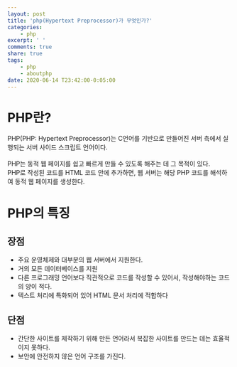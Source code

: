 ```yaml
---
layout: post
title: 'php(Hypertext Preprocessor)가 무엇인가?'
categories:
    - php
excerpt: ' '
comments: true
share: true
tags:
    - php
    - aboutphp
date: 2020-06-14 T23:42:00-0:05:00
---
```


# PHP란?

PHP(PHP: Hypertext Preprocessor)는 C언어를 기반으로 만들어진 서버 측에서 실행되는 서버 사이드 스크립트 언어이다.<br/>
​<br/>
PHP는 동적 웹 페이지를 쉽고 빠르게 만들 수 있도록 해주는 데 그 목적이 있다.<br/>
PHP로 작성된 코드를 HTML 코드 안에 추가하면, 웹 서버는 해당 PHP 코드를 해석하여 동적 웹 페이지를 생성한다.<br/>

# PHP의 특징

## 장점

-   주요 운영체제와 대부분의 웹 서버에서 지원한다.
-   거의 모든 데이터베이스를 지원
-   다른 프로그래밍 언어보다 직관적으로 코드를 작성할 수 있어서, 작성해야하는 코드의 양이 적다.
-   텍스트 처리에 특화되어 있어 HTML 문서 처리에 적합하다
    <br/>

## 단점

-   간단한 사이트를 제작하기 위해 만든 언어라서 복잡한 사이트를 만드는 데는 효율적이지 못하다.
-   보안에 안전하지 않은 언어 구조를 가진다.
